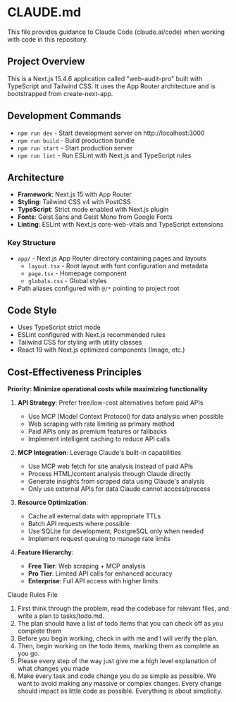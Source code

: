 # CLAUDE.md

This file provides guidance to Claude Code (claude.ai/code) when working with code in this repository.

## Project Overview

This is a Next.js 15.4.6 application called "web-audit-pro" built with TypeScript and Tailwind CSS. It uses the App Router architecture and is bootstrapped from create-next-app.

## Development Commands

- `npm run dev` - Start development server on http://localhost:3000
- `npm run build` - Build production bundle
- `npm run start` - Start production server
- `npm run lint` - Run ESLint with Next.js and TypeScript rules

## Architecture

- **Framework**: Next.js 15 with App Router
- **Styling**: Tailwind CSS v4 with PostCSS
- **TypeScript**: Strict mode enabled with Next.js plugin
- **Fonts**: Geist Sans and Geist Mono from Google Fonts
- **Linting**: ESLint with Next.js core-web-vitals and TypeScript extensions

### Key Structure

- `app/` - Next.js App Router directory containing pages and layouts
  - `layout.tsx` - Root layout with font configuration and metadata
  - `page.tsx` - Homepage component
  - `globals.css` - Global styles
- Path aliases configured with `@/*` pointing to project root

## Code Style

- Uses TypeScript strict mode
- ESLint configured with Next.js recommended rules
- Tailwind CSS for styling with utility classes
- React 19 with Next.js optimized components (Image, etc.)

## Cost-Effectiveness Principles

**Priority: Minimize operational costs while maximizing functionality**

1. **API Strategy**: Prefer free/low-cost alternatives before paid APIs
   - Use MCP (Model Context Protocol) for data analysis when possible
   - Web scraping with rate limiting as primary method
   - Paid APIs only as premium features or fallbacks
   - Implement intelligent caching to reduce API calls

2. **MCP Integration**: Leverage Claude's built-in capabilities
   - Use MCP web fetch for site analysis instead of paid APIs
   - Process HTML/content analysis through Claude directly  
   - Generate insights from scraped data using Claude's analysis
   - Only use external APIs for data Claude cannot access/process

3. **Resource Optimization**:
   - Cache all external data with appropriate TTLs
   - Batch API requests where possible
   - Use SQLite for development, PostgreSQL only when needed
   - Implement request queuing to manage rate limits

4. **Feature Hierarchy**:
   - **Free Tier**: Web scraping + MCP analysis
   - **Pro Tier**: Limited API calls for enhanced accuracy  
   - **Enterprise**: Full API access with higher limits


Claude Rules File


1. First think through the problem, read the codebase for relevant files, and write a plan to tasks/todo.md.
2. The plan should have a list of todo items that you can check off as you complete them
3. Before you begin working, check in with me and I will verify the plan.
4. Then, begin working on the todo items, marking them as complete as you go.
5. Please every step of the way just give me a high level explanation of what changes you made
6. Make every task and code change you do as simple as possible. We want to avoid making any massive or complex changes. Every change should impact as little code as possible. Everything is about simplicity.
